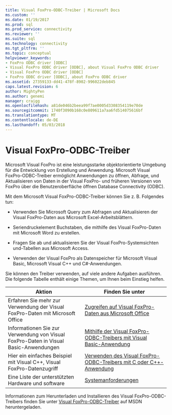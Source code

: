 ```yaml
---
title: Visual FoxPro-ODBC-Treiber | Microsoft Docs
ms.custom: ''
ms.date: 01/19/2017
ms.prod: sql
ms.prod_service: connectivity
ms.reviewer: ''
ms.suite: sql
ms.technology: connectivity
ms.tgt_pltfrm: ''
ms.topic: conceptual
helpviewer_keywords:
- FoxPro ODBC driver [ODBC]
- Visual FoxPro ODBC driver [ODBC], about Visual FoxPro ODBC driver
- Visual FoxPro ODBC driver [ODBC]
- FoxPro ODBC driver [ODBC], about FoxPro ODBC driver
ms.assetid: 27359133-dd41-478f-8902-996022deb845
caps.latest.revision: 6
author: MightyPen
ms.author: genemi
manager: craigg
ms.openlocfilehash: a81de046b2beea99f7ae0005d3308354119e70de
ms.sourcegitcommit: 1740f3090b168c0e809611a7aa6fd514075616bf
ms.translationtype: MT
ms.contentlocale: de-DE
ms.lasthandoff: 05/03/2018
---
```

# <a name="visual-foxpro-odbc-driver"></a>Visual FoxPro-ODBC-Treiber
Microsoft Visual FoxPro ist eine leistungsstarke objektorientierte Umgebung für die Entwicklung von Erstellung und Anwendung. Microsoft Visual FoxPro-ODBC-Treiber ermöglicht Anwendungen zu öffnen, Abfrage, und Aktualisieren von Daten in der Visual FoxPro- und früheren Versionen von FoxPro über die Benutzeroberfläche öffnen Database Connectivity (ODBC).  
  
 Mit dem Microsoft Visual FoxPro-ODBC-Treiber können Sie z. B. Folgendes tun:  
  
-   Verwenden Sie Microsoft Query zum Abfragen und Aktualisieren der Visual FoxPro-Daten aus Microsoft Excel-Arbeitsblättern.  
  
-   Seriendruckelement Buchstaben, die mithilfe des Visual FoxPro-Daten mit Microsoft Word zu erstellen.  
  
-   Fragen Sie ab und aktualisieren Sie der Visual FoxPro-Systemsichten und-Tabellen aus Microsoft Access.  
  
-   Verwenden der Visual FoxPro als Datenspeicher für Microsoft Visual Basic, Microsoft Visual C++ und C#-Anwendungen.  
  
 Sie können den Treiber verwenden, auf viele andere Aufgaben ausführen. Die folgende Tabelle enthält einige Themen, um Ihnen beim Einstieg helfen.  
  
|Aktion|Finden Sie unter|  
|--------|---------|  
|Erfahren Sie mehr zur Verwendung der Visual FoxPro-Daten mit Microsoft Office|[Zugreifen auf Visual FoxPro-Daten aus Microsoft Office](../../odbc/microsoft/accessing-visual-foxpro-data-from-microsoft-office.md)|  
|Informationen Sie zur Verwendung von Visual FoxPro-Daten in Visual Basic-Anwendungen|[Mithilfe der Visual FoxPro-ODBC-Treibers mit Visual Basic-Anwendung](../../odbc/microsoft/using-the-vfp-foxpro-odbc-driver-with-your-visual-basic-application.md)|  
|Hier ein einfaches Beispiel mit Visual C++, Visual FoxPro-Datenzugriff|[Verwenden des Visual FoxPro-ODBC-Treibers mit C oder C++-Anwendung](../../odbc/microsoft/using-the-visual-foxpro-odbc-driver-with-your-c-or-visual-c-application.md)|  
|Eine Liste der unterstützten Hardware und software|[Systemanforderungen](../../odbc/microsoft/system-requirements-visual-foxpro-odbc-driver.md)|  
  
 Informationen zum Herunterladen und Installieren des Visual FoxPro-ODBC-Treibers finden Sie unter [Visual FoxPro-ODBC-Treiber](http://go.microsoft.com/fwlink/?LinkId=121318) auf MSDN heruntergeladen.
